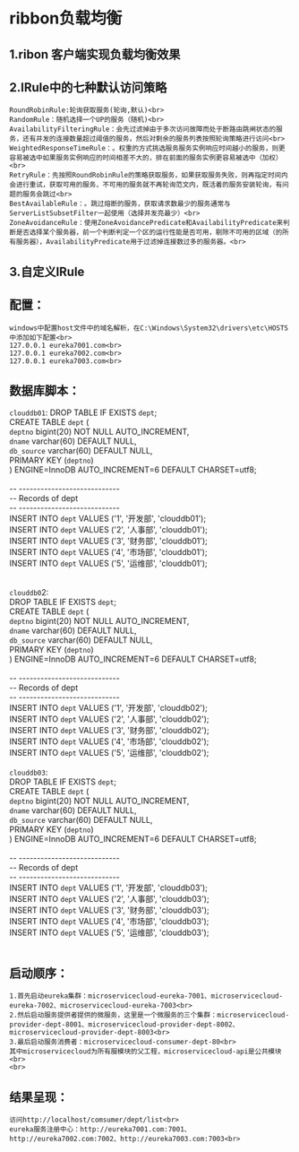 # ribbon负载均衡
## 1.ribon 客户端实现负载均衡效果
## 2.IRule中的七种默认访问策略
    RoundRobinRule:轮询获取服务(轮询,默认)<br>
    RandomRule：随机选择一个UP的服务（随机)<br>
    AvailabilityFilteringRule：会先过滤掉由于多次访问故障而处于断路由跳闸状态的服务，还有并发的连接数量超过阈值的服务，然后对剩余的服务列表按照轮询策略进行访问<br>
    WeightedResponseTimeRule：。权重的方式挑选服务服务实例响应时间越小的服务，则更容易被选中如果服务实例响应的时间相差不大的，排在前面的服务实例更容易被选中（加权）<br>
    RetryRule：先按照RoundRobinRule的策略获取服务，如果获取服务失败，则再指定时间内会进行重试，获取可用的服务，不可用的服务就不再轮询范文内，既活着的服务安装轮询，有问题的服务会跳过<br>
    BestAvailableRule：。跳过熔断的服务，获取请求数最少的服务通常与ServerListSubsetFilter一起使用（选择并发亮最少）<br>
    ZoneAvoidanceRule：使用ZoneAvoidancePredicate和AvailabilityPredicate来判断是否选择某个服务器，前一个判断判定一个区的运行性能是否可用，剔除不可用的区域（的所有服务器），AvailabilityPredicate用于过滤掉连接数过多的服务器。<br>
## 3.自定义IRule

## 配置：
	windows中配置host文件中的域名解析，在C:\Windows\System32\drivers\etc\HOSTS中添加如下配置<br>
	127.0.0.1 eureka7001.com<br>
	127.0.0.1 eureka7002.com<br>
	127.0.0.1 eureka7003.com<br>
## 数据库脚本：
```clouddb01```:
DROP TABLE IF EXISTS `dept`;<br>
CREATE TABLE `dept` (<br>
  `deptno` bigint(20) NOT NULL AUTO_INCREMENT,<br>
  `dname` varchar(60) DEFAULT NULL,<br>
  `db_source` varchar(60) DEFAULT NULL,<br>
  PRIMARY KEY (`deptno`)<br>
) ENGINE=InnoDB AUTO_INCREMENT=6 DEFAULT CHARSET=utf8;<br>
<br>
-- ----------------------------<br>
-- Records of dept<br>
-- ----------------------------<br>
INSERT INTO `dept` VALUES ('1', '开发部', 'clouddb01');<br>
INSERT INTO `dept` VALUES ('2', '人事部', 'clouddb01');<br>
INSERT INTO `dept` VALUES ('3', '财务部', 'clouddb01');<br>
INSERT INTO `dept` VALUES ('4', '市场部', 'clouddb01');<br>
INSERT INTO `dept` VALUES ('5', '运维部', 'clouddb01');<br>
<br>
<br>
```clouddb0```2:<br>
DROP TABLE IF EXISTS `dept`;<br>
CREATE TABLE `dept` (<br>
  `deptno` bigint(20) NOT NULL AUTO_INCREMENT,<br>
  `dname` varchar(60) DEFAULT NULL,<br>
  `db_source` varchar(60) DEFAULT NULL,<br>
  PRIMARY KEY (`deptno`)<br>
) ENGINE=InnoDB AUTO_INCREMENT=6 DEFAULT CHARSET=utf8;<br>
<br>
-- ----------------------------<br>
-- Records of dept<br>
-- ----------------------------<br>
INSERT INTO `dept` VALUES ('1', '开发部', 'clouddb02');<br>
INSERT INTO `dept` VALUES ('2', '人事部', 'clouddb02');<br>
INSERT INTO `dept` VALUES ('3', '财务部', 'clouddb02');<br>
INSERT INTO `dept` VALUES ('4', '市场部', 'clouddb02');<br>
INSERT INTO `dept` VALUES ('5', '运维部', 'clouddb02');<br>
<br>
```clouddb03```:<br>
DROP TABLE IF EXISTS `dept`;<br>
CREATE TABLE `dept` (<br>
  `deptno` bigint(20) NOT NULL AUTO_INCREMENT,<br>
  `dname` varchar(60) DEFAULT NULL,<br>
  `db_source` varchar(60) DEFAULT NULL,<br>
  PRIMARY KEY (`deptno`)<br>
) ENGINE=InnoDB AUTO_INCREMENT=6 DEFAULT CHARSET=utf8;<br>
<br>
-- ----------------------------<br>
-- Records of dept<br>
-- ----------------------------<br>
INSERT INTO `dept` VALUES ('1', '开发部', 'clouddb03');<br>
INSERT INTO `dept` VALUES ('2', '人事部', 'clouddb03');<br>
INSERT INTO `dept` VALUES ('3', '财务部', 'clouddb03');<br>
INSERT INTO `dept` VALUES ('4', '市场部', 'clouddb03');<br>
INSERT INTO `dept` VALUES ('5', '运维部', 'clouddb03');<br>
<br>
## 启动顺序：<br>
	1.首先启动eureka集群：microservicecloud-eureka-7001、microservicecloud-eureka-7002、microservicecloud-eureka-7003<br>
	2.然后启动服务提供者提供的微服务，这里是一个微服务的三个集群：microservicecloud-provider-dept-8001、microservicecloud-provider-dept-8002、microservicecloud-provider-dept-8003<br>
	3.最后启动服务消费者：microservicecloud-consumer-dept-80<br>
	其中microservicecloud为所有服模块的父工程，microservicecloud-api是公共模块<br>
	<br>
## 结果呈现：
	访问http://localhost/comsumer/dept/list<br>
	eureka服务注册中心：http://eureka7001.com:7001、http://eureka7002.com:7002、http://eureka7003.com:7003<br>
